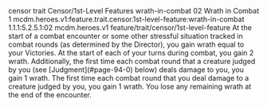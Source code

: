 <ability>
  <metadata>
    <class>censor</class>
    <feature_type>trait</feature_type>
    <file_dpath>Censor/1st-Level Features</file_dpath>
    <item_id>wrath-in-combat</item_id>
    <item_index>02</item_index>
    <item_name>Wrath in Combat</item_name>
    <level>1</level>
    <scc>mcdm.heroes.v1:feature.trait.censor.1st-level-feature:wrath-in-combat</scc>
    <scdc>1.1.1:5.2.5.1:02</scdc>
    <source>mcdm.heroes.v1</source>
    <type>feature/trait/censor/1st-level-feature</type>
  </metadata>
  <effects>
    <effect type="mundane">At the start of a combat encounter or some other stressful situation tracked in combat rounds (as determined by the Director), you gain wrath equal to your Victories. At the start of each of your turns during combat, you gain 2 wrath.
Additionally, the first time each combat round that a creature judged by you (see [Judgment](#page-94-0) below) deals damage to you, you gain 1 wrath. The first time each combat round that you deal damage to a creature judged by you, you gain 1 wrath.
You lose any remaining wrath at the end of the encounter.</effect>
  </effects>
</ability>
